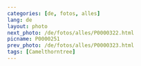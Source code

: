 ```yaml
---
categories: [de, fotos, alles]
lang: de
layout: photo
next_photo: /de/fotos/alles/P0000322.html
picname: P0000251
prev_photo: /de/fotos/alles/P0000323.html
tags: [Camelthorntree]
---
```

